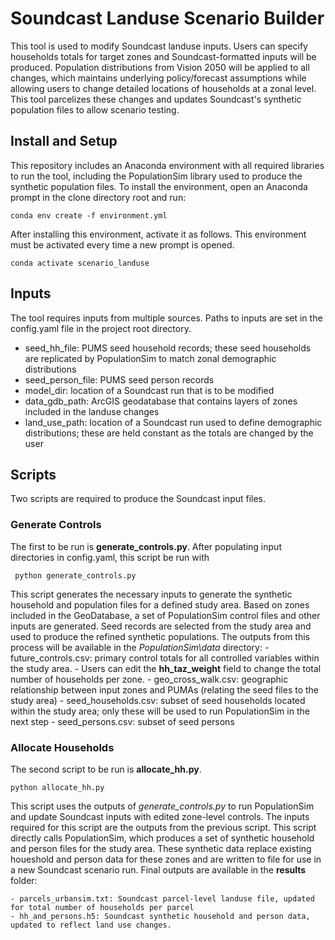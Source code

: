 # Soundcast Landuse Scenario Builder

This tool is used to modify Soundcast landuse inputs. Users can specify households totals for target zones and Soundcast-formatted inputs will be produced. Population distributions from Vision 2050 will be applied to all changes, which maintains underlying policy/forecast assumptions while allowing users to change detailed locations of households at a zonal level. This tool parcelizes these changes and updates Soundcast's synthetic population files to allow scenario testing. 

## Install and Setup
This repository includes an Anaconda environment with all required libraries to run the tool, including the PopulationSim library used to produce the synthetic population files. To install the environment, open an Anaconda prompt in the clone directory root and run:

    conda env create -f environment.yml
    
After installing this environment, activate it as follows. This environment must be activated every time a new prompt is opened.
    
    conda activate scenario_landuse

## Inputs
The tool requires inputs from multiple sources. Paths to inputs are set in the config.yaml file in the project root directory. 
- seed_hh_file: PUMS seed household records; these seed households are replicated by PopulationSim to match zonal demographic distributions
- seed_person_file: PUMS seed person records
- model_dir: location of a Soundcast run that is to be modified
- data_gdb_path: ArcGIS geodatabase that contains layers of zones included in the landuse changes
- land_use_path: location of a Soundcast run used to define demographic distributions; these are held constant as the totals are changed by the user

## Scripts
Two scripts are required to produce the Soundcast input files. 

### Generate Controls
The first to be run is **generate_controls.py**. After populating input directories in config.yaml, this script be run with

     python generate_controls.py

This script generates the necessary inputs to generate the synthetic household and population files for a defined study area. Based on zones included in the GeoDatabase, a set of PopulationSim control files and other inputs are generated. Seed records are selected from the study area and used to produce the refined synthetic populations. The outputs from this process will be available in the *PopulationSim\data* directory:
     - future_controls.csv: primary control totals for all controlled variables within the study area. 
         - Users can edit the **hh_taz_weight** field to change the total number of households per zone. 
     - geo_cross_walk.csv: geographic relationship between input zones and PUMAs (relating the seed files to the study area)
     - seed_households.csv: subset of seed households located within the study area; only these will be used to run PopulationSim in the next step
     - seed_persons.csv: subset of seed persons 
     
### Allocate Households
The second script to be run is **allocate_hh.py**. 

    python allocate_hh.py
    
This script uses the outputs of *generate_controls.py* to run PopulationSim and update Soundcast inputs with edited zone-level controls. The inputs required for this script are the outputs from the previous script. This script directly calls PopulationSim, which produces a set of synthetic household and person files for the study area. These synthetic data replace existing houeshold and person data for these zones and are written to file for use in a new Soundcast scenario run. Final outputs are available in the **results** folder:

    - parcels_urbansim.txt: Soundcast parcel-level landuse file, updated for total number of households per parcel
    - hh_and_persons.h5: Soundcast synthetic household and person data, updated to reflect land use changes. 
    
